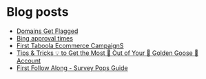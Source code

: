 # Blog posts
<!-- BLOG-POST-LIST:START -->
- [Domains Get Flagged](https://afflift.com/f/threads/domains-get-flagged.10553/)
- [Bing approval times](https://afflift.com/f/threads/bing-approval-times.10521/)
- [First Taboola Ecommerce CampaignS](https://afflift.com/f/threads/first-taboola-ecommerce-campaigns.10375/)
- [Tips &amp; Tricks 💡 to Get the Most 🚀 Out of Your 🐥 Golden Goose 🐥 Account](https://afflift.com/f/threads/tips-tricks-%F0%9F%92%A1-to-get-the-most-%F0%9F%9A%80-out-of-your-%F0%9F%90%A5-golden-goose-%F0%9F%90%A5-account.7199/)
- [First Follow Along - Survey Pops Guide](https://afflift.com/f/threads/first-follow-along-survey-pops-guide.10557/)
<!-- BLOG-POST-LIST:END -->
